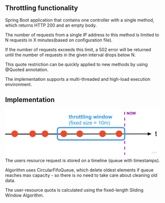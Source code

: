 ## Throttling functionality
<p>
Spring Boot application that contains one controller with a single method, which returns HTTP 200 and an empty body.
</p>
The number of requests from a single IP address to this method is limited to N requests in X minutes(based on configuration file).
<p>
If the number of requests exceeds this limit, a 502 error will be returned until the number of requests in the given interval drops below N.
<p>
This quote restriction can be quickly applied to new methods by using @Quoted annotation.
<p>
The implementation supports a multi-threaded and high-load execution environment.

## Implementation
![vis](https://raw.githubusercontent.com/ogaltsov/amzscout-test-task/main/Algorithm.jpeg)
The users resource request is stored on a timeline (queue with timestamps).
<p>
Algorithm uses CircularFifoQueue, which delete oldest elements if queue reaches max capacity - so there is no need to take care about cleaning old data.
<p>
The user-resource quota is calculated using the fixed-length Sliding Window Algorithm.
